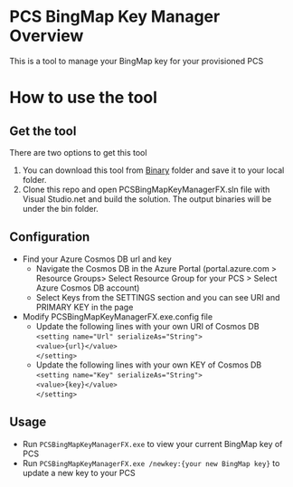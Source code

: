 PCS BingMap Key Manager Overview
================================
This is a tool to manage your BingMap key for your provisioned PCS

How to use the tool
==================
## Get the tool
There are two options to get this tool
1. You can download this tool from [Binary](https://github.com/IoTChinaTeam/PCSBingMapKeyManagerFX/tree/master/Binary) folder and save it to your local folder.
1. Clone this repo and open PCSBingMapKeyManagerFX.sln file with Visual Studio.net and build the solution. The output binaries will be under the bin folder.
## Configuration
* Find your Azure Cosmos DB url and key
	* Navigate the Cosmos DB in the Azure Portal (portal.azure.com > Resource Groups> Select Resource Group for your PCS > Select Azure Cosmos DB account)
	* Select Keys from the SETTINGS section and you can see URI and PRIMARY KEY in the page
* Modify PCSBingMapKeyManagerFX.exe.config file
	* Update the following lines with your own URI of Cosmos DB \
		`<setting name="Url" serializeAs="String">` \
    `<value>{url}</value>` \
    `</setting>`
  * Update the following lines with your own KEY of Cosmos DB \
		`<setting name="Key" serializeAs="String">` \
      `<value>{key}</value>` \
    `</setting>`
## Usage
* Run `PCSBingMapKeyManagerFX.exe` to view your current BingMap key of PCS
* Run `PCSBingMapKeyManagerFX.exe /newkey:{your new BingMap key}` to update a new key to your PCS
